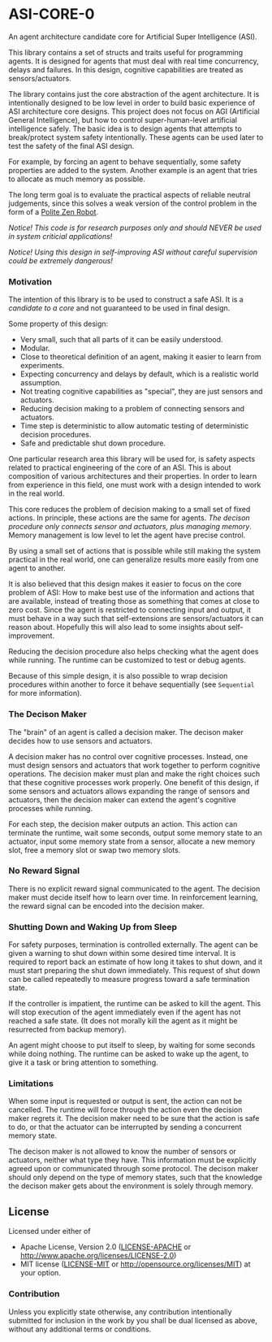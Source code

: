 # ASI-CORE-0

An agent architecture candidate core for Artificial Super Intelligence (ASI).

This library contains a set of structs and traits useful for programming agents.
It is designed for agents that must deal with real time concurrency, delays and failures.
In this design, cognitive capabilities are treated as sensors/actuators.

The library contains just the core abstraction of the agent architecture.
It is intentionally designed to be low level in order to build basic
experience of ASI architecture core designs.
This project does not focus on AGI (Artificial General Intelligence),
but how to control super-human-level artificial intelligence safely.
The basic idea is to design agents that attempts to break/protect system safety intentionally.
These agents can be used later to test the safety of the final ASI design.

For example, by forcing an agent to behave sequentially, some safety properties
are added to the system.
Another example is an agent that tries to allocate as much memory as possible.

The long term goal is to evaluate the practical aspects of reliable neutral judgements,
since this solves a weak version of the control problem in the form of a [Polite Zen Robot](https://github.com/advancedresearch/path_semantics/blob/master/papers-wip/the-polite-zen-robot.pdf).

*Notice! This code is for research purposes only and should NEVER be used in system criticial applications!*

*Notice! Using this design in self-improving ASI without careful supervision could be extremely dangerous!*

### Motivation

The intention of this library is to be used to construct a safe ASI.
It is a *candidate to a core* and not guaranteed to be used in final design.

Some property of this design:

- Very small, such that all parts of it can be easily understood.
- Modular.
- Close to theoretical definition of an agent, making it easier to learn from experiments.
- Expecting concurrency and delays by default, which is a realistic world assumption.
- Not treating cognitive capabilities as "special", they are just sensors and actuators.
- Reducing decision making to a problem of connecting sensors and actuators.
- Time step is deterministic to allow automatic testing of deterministic decision procedures.
- Safe and predictable shut down procedure.

One particular research area this library will be used for,
is safety aspects related to practical engineering of the core of an ASI.
This is about composition of various architectures and their properties.
In order to learn from experience in this field,
one must work with a design intended to work in the real world.

This core reduces the problem of decision making to a small set of fixed actions.
In principle, these actions are the same for agents.
*The decison procedure only connects sensor and actuators, plus managing memory*.
Memory management is low level to let the agent have precise control.

By using a small set of actions that is possible while still making the system
practical in the real world, one can generalize results more easily from one
agent to another.

It is also believed that this design makes it easier to focus on the core problem of ASI:
How to make best use of the information and actions that are available,
instead of treating those as something that comes at close to zero cost.
Since the agent is restricted to connecting input and output,
it must behave in a way such that self-extensions are sensors/actuators it can reason about.
Hopefully this will also lead to some insights about self-improvement.

Reducing the decision procedure also helps checking what the agent does while running.
The runtime can be customized to test or debug agents.

Because of this simple design, it is also possible to wrap decision procedures
within another to force it behave sequentially (see `Sequential` for more information).

### The Decison Maker

The "brain" of an agent is called a decision maker.
The decison maker decides how to use sensors and actuators.

A decision maker has no control over cognitive processes.
Instead, one must design sensors and actuators that work together to
perform cognitive operations.
The decision maker must plan and make the right choices such that these cognitive
processes work properly.
One benefit of this design, if some sensors and actuators allows
expanding the range of sensors and actuators,
then the decision maker can extend the agent's cognitive processes while running.

For each step, the decision maker outputs an action.
This action can terminate the runtime, wait some seconds,
output some memory state to an actuator,
input some memory state from a sensor,
allocate a new memory slot, free a memory slot or swap two memory slots.

### No Reward Signal

There is no explicit reward signal communicated to the agent.
The decision maker must decide itself how to learn over time.
In reinforcement learning, the reward signal can be encoded into the decision maker.

### Shutting Down and Waking Up from Sleep

For safety purposes, termination is controlled externally.
The agent can be given a warning to shut down within some desired time interval.
It is required to report back an estimate of how long it takes to shut down,
and it must start preparing the shut down immediately.
This request of shut down can be called repeatedly to measure progress toward
a safe termination state.

If the controller is impatient, the runtime can be asked to kill the agent.
This will stop execution of the agent immediately even if the agent has not reached a safe state.
(It does not morally kill the agent as it might be resurrected from backup memory).

An agent might choose to put itself to sleep, by waiting for some seconds while doing nothing.
The runtime can be asked to wake up the agent, to give it a task or bring attention to something.

### Limitations

When some input is requested or output is sent, the action can not be cancelled.
The runtime will force through the action even the decision maker regrets it.
The decision maker need to be sure that the action is safe to do,
or that the actuator can be interrupted by sending a concurrent memory state.

The decison maker is not allowed to know the number of sensors or actuators,
neither what type they have.
This information must be explicitly agreed upon or communicated through some protocol.
The decison maker should only depend on the type of memory states,
such that the knowledge the decison maker gets about the environment is solely
through memory.

## License

Licensed under either of
 * Apache License, Version 2.0 ([LICENSE-APACHE](LICENSE-APACHE) or http://www.apache.org/licenses/LICENSE-2.0)
 * MIT license ([LICENSE-MIT](LICENSE-MIT) or http://opensource.org/licenses/MIT)
at your option.

### Contribution

Unless you explicitly state otherwise, any contribution intentionally submitted
for inclusion in the work by you shall be dual licensed as above, without any
additional terms or conditions.
